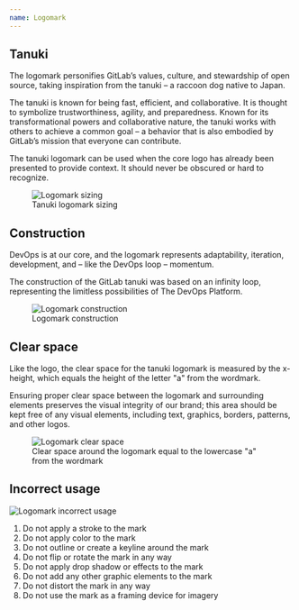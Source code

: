 ```yaml
---
name: Logomark
---
```


## Tanuki

The logomark personifies GitLab’s values, culture, and stewardship of open source, taking inspiration from the tanuki – a raccoon dog native to Japan.

The tanuki is known for being fast, efficient, and collaborative. It is thought to symbolize trustworthiness, agility, and preparedness. Known for its transformational powers and collaborative nature, the tanuki works with others to achieve a common goal – a behavior that is also embodied by GitLab’s mission that everyone can contribute.

The tanuki logomark can be used when the core logo has already been presented to provide context. It should never be obscured or hard to recognize.

<figure class="figure" role="figure" aria-label="Tanuki logomark sizing">
  <img class="figure-img gl-p-5" src="/img/brand/tanuki-scalability.svg" alt="Logomark sizing" role="img" />
  <figcaption class="figure-caption">Tanuki logomark sizing</figcaption>
</figure>

## Construction

DevOps is at our core, and the logomark represents adaptability, iteration, development, and – like the DevOps loop – momentum.

The construction of the GitLab tanuki was based on an infinity loop, representing the limitless possibilities of The DevOps Platform.

<figure class="figure" role="figure" aria-label="Logomark construction">
  <img class="figure-img gl-p-5 img-50" src="/img/brand/tanuki-construction.svg" alt="Logomark construction" role="img" />
  <figcaption class="figure-caption">Logomark construction</figcaption>
</figure>

## Clear space

Like the logo, the clear space for the tanuki logomark is measured by the x-height, which equals the height of the letter "a" from the wordmark.

Ensuring proper clear space between the logomark and surrounding elements preserves the visual integrity of our brand; this area should be kept free of any visual elements, including text, graphics, borders, patterns, and other logos.

<figure class="figure" role="figure" aria-label="Clear space around the logomark equal to the lowercase 'a' from the wordmark">
  <img class="figure-img gl-p-5 img-50" src="/img/brand/tanuki-clearspace.svg" alt="Logomark clear space" role="img" />
  <figcaption class="figure-caption">Clear space around the logomark equal to the lowercase "a" from the wordmark</figcaption>
</figure>

## Incorrect usage

<img class="d-block a-center m-t-7 m-b-7" src="/img/brand/tanuki-incorrect-usage.svg" alt="Logomark incorrect usage" role="img" />

1. Do not apply a stroke to the mark
1. Do not apply color to the mark
1. Do not outline or create a keyline around the mark
1. Do not flip or rotate the mark in any way
1. Do not apply drop shadow or effects to the mark
1. Do not add any other graphic elements to the mark
1. Do not distort the mark in any way
1. Do not use the mark as a framing device for imagery
